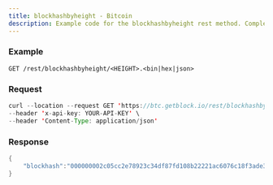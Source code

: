 ```yaml
---
title: blockhashbyheight - Bitcoin
description: Example code for the blockhashbyheight rest method. Сomplete guide on how to use blockhashbyheight rest in GetBlock.io Web3 documentation.
---
```


### Example

`GET /rest/blockhashbyheight/<HEIGHT>.<bin|hex|json>`

### Request

``` java
curl --location --request GET 'https://btc.getblock.io/rest/blockhashbyheight/10.json' \
--header 'x-api-key: YOUR-API-KEY' \
--header 'Content-Type: application/json'
```

### Response

``` java
{
    "blockhash":"000000002c05cc2e78923c34df87fd108b22221ac6076c18f3ade378a4d915e9"
}
```
